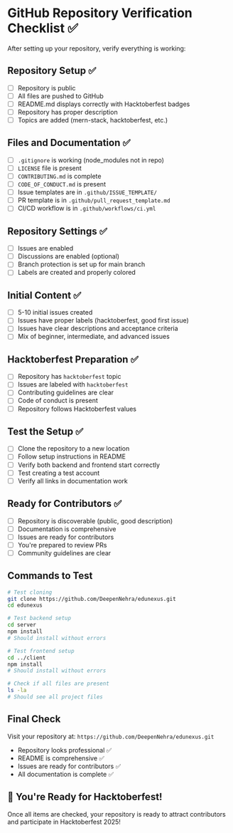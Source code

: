 # GitHub Repository Verification Checklist ✅

After setting up your repository, verify everything is working:

## Repository Setup ✅

- [ ] Repository is public
- [ ] All files are pushed to GitHub
- [ ] README.md displays correctly with Hacktoberfest badges
- [ ] Repository has proper description
- [ ] Topics are added (mern-stack, hacktoberfest, etc.)

## Files and Documentation ✅

- [ ] `.gitignore` is working (node_modules not in repo)
- [ ] `LICENSE` file is present
- [ ] `CONTRIBUTING.md` is complete
- [ ] `CODE_OF_CONDUCT.md` is present
- [ ] Issue templates are in `.github/ISSUE_TEMPLATE/`
- [ ] PR template is in `.github/pull_request_template.md`
- [ ] CI/CD workflow is in `.github/workflows/ci.yml`

## Repository Settings ✅

- [ ] Issues are enabled
- [ ] Discussions are enabled (optional)
- [ ] Branch protection is set up for main branch
- [ ] Labels are created and properly colored

## Initial Content ✅

- [ ] 5-10 initial issues created
- [ ] Issues have proper labels (hacktoberfest, good first issue)
- [ ] Issues have clear descriptions and acceptance criteria
- [ ] Mix of beginner, intermediate, and advanced issues

## Hacktoberfest Preparation ✅

- [ ] Repository has `hacktoberfest` topic
- [ ] Issues are labeled with `hacktoberfest`
- [ ] Contributing guidelines are clear
- [ ] Code of conduct is present
- [ ] Repository follows Hacktoberfest values

## Test the Setup ✅

- [ ] Clone the repository to a new location
- [ ] Follow setup instructions in README
- [ ] Verify both backend and frontend start correctly
- [ ] Test creating a test account
- [ ] Verify all links in documentation work

## Ready for Contributors ✅

- [ ] Repository is discoverable (public, good description)
- [ ] Documentation is comprehensive
- [ ] Issues are ready for contributors
- [ ] You're prepared to review PRs
- [ ] Community guidelines are clear

## Commands to Test

```bash
# Test cloning
git clone https://github.com/DeepenNehra/edunexus.git
cd edunexus

# Test backend setup
cd server
npm install
# Should install without errors

# Test frontend setup
cd ../client
npm install
# Should install without errors

# Check if all files are present
ls -la
# Should see all project files
```

## Final Check

Visit your repository at: `https://github.com/DeepenNehra/edunexus.git`

- Repository looks professional ✅
- README is comprehensive ✅
- Issues are ready for contributors ✅
- All documentation is complete ✅

## 🎉 You're Ready for Hacktoberfest!

Once all items are checked, your repository is ready to attract contributors and participate in Hacktoberfest 2025!